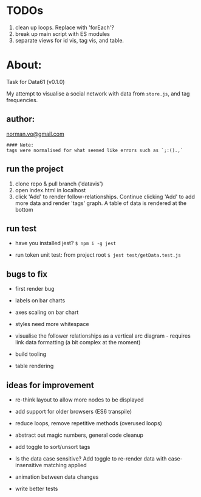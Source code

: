 # TODOs

1. clean up loops. Replace with 'forEach'?
2. break up main script with ES modules
3. separate views for id vis, tag vis, and table.


# About:

Task for Data61 (v0.1.0)

My attempt to visualise a social network with data from `store.js`, and tag frequencies.

## author:

norman.vo@gmail.com

    #### Note:
    tags were normalised for what seemed like errors such as `;:().,`

## run the project

1. clone repo & pull branch ('datavis')
2. open index.html in localhost
3. click 'Add' to render follow-relationships. Continue clicking 'Add' to add more data and render 'tags' graph. A table of data is rendered at the bottom



## run test

- have you installed jest? `$ npm i -g jest`


- run token unit test: from project root `$ jest test/getData.test.js`


## bugs to fix

- first render bug

- labels on bar charts

- axes scaling on bar chart

- styles need more whitespace

- visualise the follower relationships as a vertical arc diagram - requires link data formatting (a bit complex at the moment)

- build tooling

- table rendering



## ideas for improvement



- re-think layout to allow more nodes to be displayed

- add support for older browsers (ES6 transpile)

- reduce loops, remove repetitive methods (overused loops)

- abstract out magic numbers, general code cleanup

- add toggle to sort/unsort tags

- Is the data case sensitive? Add toggle to re-render data with case-insensitive matching applied

- animation between data changes

- write better tests

